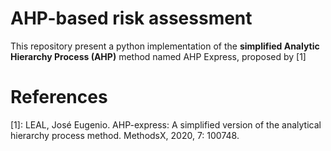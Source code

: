 # AHP-based risk assessment
This repository present a python implementation of the **simplified Analytic Hierarchy Process (AHP)** method named AHP Express, proposed by [1]







# References

[1]: LEAL, José Eugenio. AHP-express: A simplified version of the analytical hierarchy process method. MethodsX, 2020, 7: 100748.
